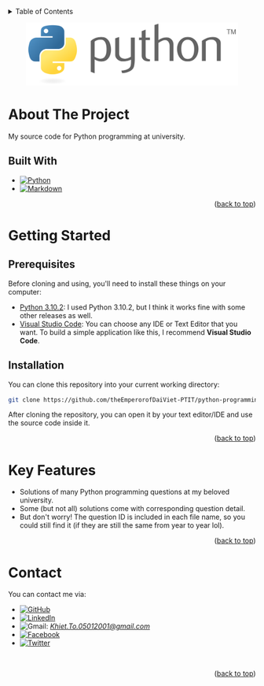 <a name="readme-top"></a>
<!-- TABLE OF CONTENTS -->
<details>
  <summary>Table of Contents</summary>
  <ol>
    <li>
      <a href="#about-the-project">About The Project</a>
      <ul>
        <li><a href="#built-with">Built With</a></li>
      </ul>
    </li>
    <li>
      <a href="#getting-started">Getting Started</a>
      <ul>
        <li><a href="#prerequisites">Prerequisites</a></li>
        <li><a href="#installation">Installation</a></li>
      </ul>
    </li>
    <li><a href="#key-features">Key Features</li>
    <li><a href="#contact">Contact</a></li>
  </ol>
</details>

<p align="center">
    <img src="images\python.png" height="128">
</p>

# About The Project
My source code for Python programming at university.

## Built With
* [![Python][Python-shield]][Python-url]
* [![Markdown][Markdown-shield]][Markdown-url]

<p align="right">(<a href="#readme-top">back to top</a>)</p>

# Getting Started

## Prerequisites
Before cloning and using, you'll need to install these things on your computer:
* [Python 3.10.2](https://www.python.org/downloads/release/python-3102/): I used Python 3.10.2, but I think it works fine with some other releases as well.
* [Visual Studio Code](https://code.visualstudio.com/download): You can choose any IDE or Text Editor that you want. To build a simple application like this, I recommend <b>Visual Studio Code</b>.

## Installation
You can clone this repository into your current working directory:
```sh
git clone https://github.com/theEmperorofDaiViet-PTIT/python-programming.git
```
After cloning the repository, you can open it by your text editor/IDE and use the source code inside it.

<p align="right">(<a href="#readme-top">back to top</a>)</p>

# Key Features
* Solutions of many Python programming questions at my beloved university.
* Some (but not all) solutions come with corresponding question detail.
* But don't worry! The question ID is included in each file name, so you could still find it (if they are still the same from year to year lol).

<p align="right">(<a href="#readme-top">back to top</a>)</p>

# Contact
You can contact me via:
* [![GitHub][GitHub-shield]][GitHub-url]
* [![LinkedIn][LinkedIn-shield]][LinkedIn-url]
* ![Gmail][Gmail-shield]:&nbsp;<i>Khiet.To.05012001@gmail.com</i>
* [![Facebook][Facebook-shield]][Facebook-url]
* [![Twitter][Twitter-shield]][Twitter-url]

<br/>
<p align="right">(<a href="#readme-top">back to top</a>)</p>

<!-- MARKDOWN LINKS & IMAGES -->
<!-- Tech stack -->
[Python-shield]: https://img.shields.io/badge/python-3670A0?style=for-the-badge&logo=python&logoColor=ffdd54
[Python-url]: https://www.python.org/
[Markdown-shield]: https://img.shields.io/badge/Markdown-000000?style=for-the-badge&logo=markdown&logoColor=white
[Markdown-url]: https://www.markdownguide.org/

<!-- Contact -->
[GitHub-shield]: https://img.shields.io/badge/github-%23121011.svg?style=for-the-badge&logo=github&logoColor=white
[GitHub-url]: https://github.com/theEmperorofDaiViet
[LinkedIn-shield]: https://img.shields.io/badge/linkedin-%230077B5.svg?style=for-the-badge&logo=linkedin&logoColor=white
[LinkedIn-url]: https://www.linkedin.com/in/khiet-to/
[Gmail-shield]: https://img.shields.io/badge/Gmail-D14836?style=for-the-badge&logo=gmail&logoColor=white
[Facebook-shield]: https://img.shields.io/badge/Facebook-%231877F2.svg?style=for-the-badge&logo=Facebook&logoColor=white
[Facebook-url]: https://www.facebook.com/Khiet.To.Official/
[Twitter-shield]: https://img.shields.io/badge/Twitter-%231DA1F2.svg?style=for-the-badge&logo=Twitter&logoColor=white
[Twitter-url]: https://twitter.com/KhietTo